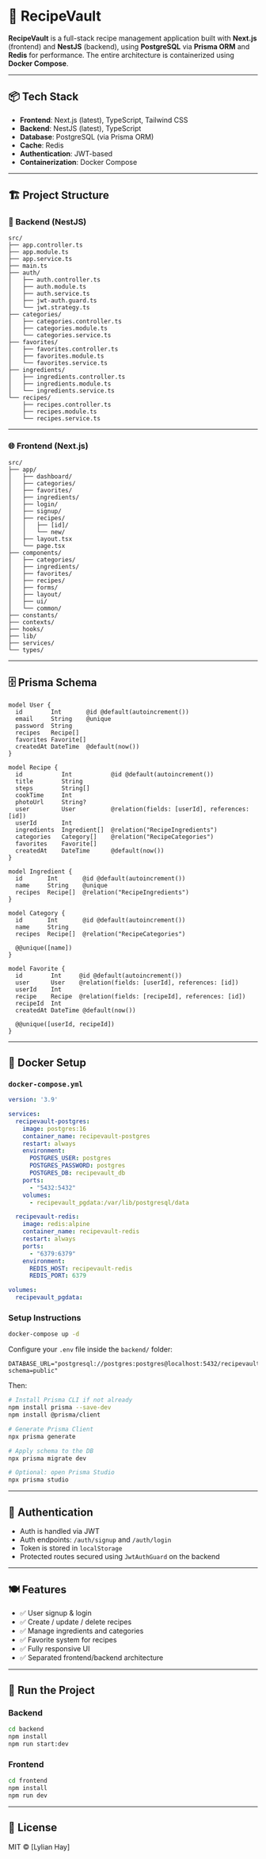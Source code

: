 # 🧾 RecipeVault

**RecipeVault** is a full-stack recipe management application built with **Next.js** (frontend) and **NestJS** (backend), using **PostgreSQL** via **Prisma ORM** and **Redis** for performance. The entire architecture is containerized using **Docker Compose**.

---

## 📦 Tech Stack

* **Frontend**: Next.js (latest), TypeScript, Tailwind CSS
* **Backend**: NestJS (latest), TypeScript
* **Database**: PostgreSQL (via Prisma ORM)
* **Cache**: Redis
* **Authentication**: JWT-based
* **Containerization**: Docker Compose

---

## 🏗️ Project Structure

### 📡 Backend (NestJS)

```
src/
├── app.controller.ts
├── app.module.ts
├── app.service.ts
├── main.ts
├── auth/
│   ├── auth.controller.ts
│   ├── auth.module.ts
│   ├── auth.service.ts
│   ├── jwt-auth.guard.ts
│   └── jwt.strategy.ts
├── categories/
│   ├── categories.controller.ts
│   ├── categories.module.ts
│   └── categories.service.ts
├── favorites/
│   ├── favorites.controller.ts
│   ├── favorites.module.ts
│   └── favorites.service.ts
├── ingredients/
│   ├── ingredients.controller.ts
│   ├── ingredients.module.ts
│   └── ingredients.service.ts
└── recipes/
    ├── recipes.controller.ts
    ├── recipes.module.ts
    └── recipes.service.ts
```

---

### 🌐 Frontend (Next.js)

```
src/
├── app/
│   ├── dashboard/
│   ├── categories/
│   ├── favorites/
│   ├── ingredients/
│   ├── login/
│   ├── signup/
│   ├── recipes/
│   │   ├── [id]/
│   │   └── new/
│   ├── layout.tsx
│   └── page.tsx
├── components/
│   ├── categories/
│   ├── ingredients/
│   ├── favorites/
│   ├── recipes/
│   ├── forms/
│   ├── layout/
│   ├── ui/
│   └── common/
├── constants/
├── contexts/
├── hooks/
├── lib/
├── services/
└── types/
```

---

## 🗄️ Prisma Schema

```prisma
model User {
  id        Int       @id @default(autoincrement())
  email     String    @unique
  password  String
  recipes   Recipe[]
  favorites Favorite[]
  createdAt DateTime  @default(now())
}

model Recipe {
  id           Int           @id @default(autoincrement())
  title        String
  steps        String[]
  cookTime     Int
  photoUrl     String?
  user         User          @relation(fields: [userId], references: [id])
  userId       Int
  ingredients  Ingredient[]  @relation("RecipeIngredients")
  categories   Category[]    @relation("RecipeCategories")
  favorites    Favorite[]
  createdAt    DateTime      @default(now())
}

model Ingredient {
  id       Int       @id @default(autoincrement())
  name     String    @unique
  recipes  Recipe[]  @relation("RecipeIngredients")
}

model Category {
  id       Int       @id @default(autoincrement())
  name     String
  recipes  Recipe[]  @relation("RecipeCategories")

  @@unique([name])
}

model Favorite {
  id        Int     @id @default(autoincrement())
  user      User    @relation(fields: [userId], references: [id])
  userId    Int
  recipe    Recipe  @relation(fields: [recipeId], references: [id])
  recipeId  Int
  createdAt DateTime @default(now())

  @@unique([userId, recipeId])
}
```

---

## 🐳 Docker Setup

### `docker-compose.yml`

```yaml
version: '3.9'

services:
  recipevault-postgres:
    image: postgres:16
    container_name: recipevault-postgres
    restart: always
    environment:
      POSTGRES_USER: postgres
      POSTGRES_PASSWORD: postgres
      POSTGRES_DB: recipevault_db
    ports:
      - "5432:5432"
    volumes:
      - recipevault_pgdata:/var/lib/postgresql/data

  recipevault-redis:
    image: redis:alpine
    container_name: recipevault-redis
    restart: always
    ports:
      - "6379:6379"
    environment:
      REDIS_HOST: recipevault-redis
      REDIS_PORT: 6379

volumes:
  recipevault_pgdata:
```

### Setup Instructions

```bash
docker-compose up -d
```

Configure your `.env` file inside the `backend/` folder:

```env
DATABASE_URL="postgresql://postgres:postgres@localhost:5432/recipevault_db?schema=public"
```

Then:

```bash
# Install Prisma CLI if not already
npm install prisma --save-dev
npm install @prisma/client

# Generate Prisma Client
npx prisma generate

# Apply schema to the DB
npx prisma migrate dev

# Optional: open Prisma Studio
npx prisma studio
```

---

## 🔐 Authentication

* Auth is handled via JWT
* Auth endpoints: `/auth/signup` and `/auth/login`
* Token is stored in `localStorage`
* Protected routes secured using `JwtAuthGuard` on the backend

---

## 🍽️ Features

* ✅ User signup & login
* ✅ Create / update / delete recipes
* ✅ Manage ingredients and categories
* ✅ Favorite system for recipes
* ✅ Fully responsive UI
* ✅ Separated frontend/backend architecture

---

## 🚀 Run the Project

### Backend

```bash
cd backend
npm install
npm run start:dev
```

### Frontend

```bash
cd frontend
npm install
npm run dev
```

---

## 📄 License

MIT © \[Lylian Hay]
